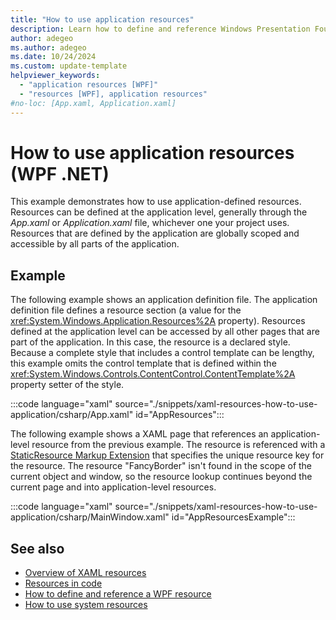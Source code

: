 ```yaml
---
title: "How to use application resources"
description: Learn how to define and reference Windows Presentation Foundation (WPF) application-scoped resources in XAML.
author: adegeo
ms.author: adegeo
ms.date: 10/24/2024
ms.custom: update-template
helpviewer_keywords:
  - "application resources [WPF]"
  - "resources [WPF], application resources"
#no-loc: [App.xaml, Application.xaml]
---
```


# How to use application resources (WPF .NET)

This example demonstrates how to use application-defined resources. Resources can be defined at the application level, generally through the _App.xaml_ or _Application.xaml_ file, whichever one your project uses. Resources that are defined by the application are globally scoped and accessible by all parts of the application.

## Example

The following example shows an application definition file. The application definition file defines a resource section (a value for the <xref:System.Windows.Application.Resources%2A> property). Resources defined at the application level can be accessed by all other pages that are part of the application. In this case, the resource is a declared style. Because a complete style that includes a control template can be lengthy, this example omits the control template that is defined within the <xref:System.Windows.Controls.ContentControl.ContentTemplate%2A> property setter of the style.

:::code language="xaml" source="./snippets/xaml-resources-how-to-use-application/csharp/App.xaml" id="AppResources":::

The following example shows a XAML page that references an application-level resource from the previous example. The resource is referenced with a [StaticResource Markup Extension](../../../framework/wpf/advanced/staticresource-markup-extension.md) that specifies the unique resource key for the resource. The resource "FancyBorder" isn't found in the scope of the current object and window, so the resource lookup continues beyond the current page and into application-level resources.

:::code language="xaml" source="./snippets/xaml-resources-how-to-use-application/csharp/MainWindow.xaml" id="AppResourcesExample":::

## See also

- [Overview of XAML resources](xaml-resources-overview.md)
- [Resources in code](xaml-resources-and-code.md)
- [How to define and reference a WPF resource](xaml-resources-how-to-define-and-reference.md)
- [How to use system resources](xaml-resources-how-to-use-system.md)
